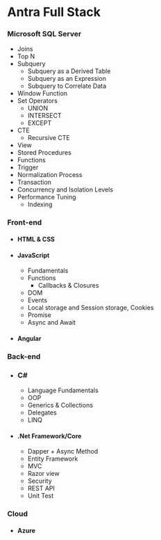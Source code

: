 # Antra Full Stack

### Microsoft SQL Server

- Joins
- Top N
- Subquery
  - Subquery as a Derived Table
  - Subquery as an Expression
  - Subquery to Correlate Data
- Window Function
- Set Operators
  - UNION
  - INTERSECT
  - EXCEPT
- CTE
  - Recursive CTE
- View
- Stored Procedures
- Functions
- Trigger
- Normalization Process 
- Transaction
- Concurrency and Isolation Levels
- Performance Tuning
  - Indexing

### Front-end

- #### HTML & CSS

- #### JavaScript

  - Fundamentals
  - Functions
    - Callbacks & Closures
  - DOM
  - Events
  - Local storage and Session storage, Cookies
  - Promise
  - Async and Await

- #### Angular

### Back-end

- ### C#

  - Language Fundamentals
  - OOP
  - Generics & Collections
  - Delegates
  - LINQ

- #### .Net Framework/Core

  - Dapper + Async Method
  - Entity Framework
  - MVC
  - Razor view
  - Security
  - REST API
  - Unit Test

### Cloud

- #### Azure



